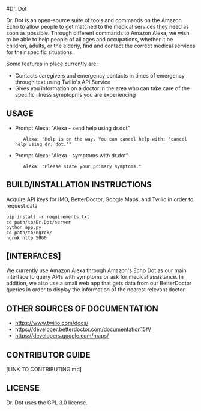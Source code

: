 #Dr. Dot

Dr. Dot is an open-source suite of tools and commands on the Amazon Echo to allow people to get matched to the medical services they need as soon as possible. Through different commands to Amazon Alexa, we wish to be able to help people of all ages and occupations, whether it be children, adults, or the elderly, find and contact the correct medical services for their specific situations.

Some features in place currently are:
  * Contacts caregivers and emergency contacts in times of emergency through text using Twilio's API Service
  * Gives you information on a doctor in the area who can take care of the specific illness symptopms you are experiencing

## USAGE
  * Prompt Alexa: "Alexa - send help using dr.dot"
  
           Alexa: "Help is on the way. You can cancel help with: 'cancel help using dr. dot.'"
  * Prompt Alexa: "Alexa - symptoms with dr.dot" 
  
           Alexa: "Please state your primary symptoms."
  
## BUILD/INSTALLATION INSTRUCTIONS
   Acquire API keys for IMO, BetterDoctor, Google Maps, and Twilio in order to request data
   
    
    pip install -r requirements.txt
    cd path/to/Dr.Dot/server 
    python app.py
    cd path/to/ngrok/
    ngrok http 5000
    

## [INTERFACES]
We currently use Amazon Alexa through Amazon's Echo Dot as our main interface to query APIs with symptoms or ask for medical assistance.
In addition, we also use a small web app that gets data from our BetterDoctor queries in order to display the information of the nearest relevant doctor.

## OTHER SOURCES OF DOCUMENTATION
   * https://www.twilio.com/docs/
   * https://developer.betterdoctor.com/documentation15#/
   * https://developers.google.com/maps/

## CONTRIBUTOR GUIDE
[LINK TO CONTRIBUTING.md]

## LICENSE
Dr. Dot uses the GPL 3.0 license.
